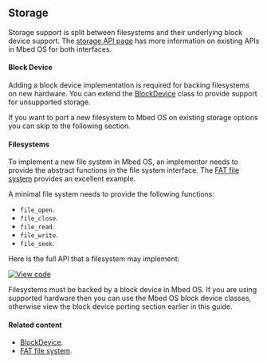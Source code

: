 <h2 id="contributing-storage">Storage</h2>

Storage support is split between filesystems and their underlying block device support. The <a href="/docs/v5.6/reference/storage-overview.html" target="_blank">storage API page</a> has more information on existing APIs in Mbed OS for both interfaces.

#### Block Device

Adding a block device implementation is required for backing filesystems on new hardware. You can extend the <a href="https://os.mbed.com/docs/v5.6/mbed-os-api-doxy/class_heap_block_device.html" target="_blank">BlockDevice</a> class to provide support for unsupported storage. 

If you want to port a new filesystem to Mbed OS on existing storage options you can skip to the following section.

#### Filesystems

To implement a new file system in Mbed OS, an implementor needs to provide the abstract functions in the file system interface. The <a href="https://os.mbed.com/docs/v5.6/mbed-os-api-doxy/class_f_a_t_file_system.html" target="_blank">FAT file system</a> provides an excellent example.

A minimal file system needs to provide the following functions:

- `file_open`.
- `file_close`.
- `file_read`.
- `file_write`.
- `file_seek`.

Here is the full API that a filesystem may implement:

[![View code](https://www.mbed.com/embed/?type=library)](https://github.com/ARMmbed/mbed-os/blob/master/features/filesystem/FileSystem.h#L205)

Filesystems must be backed by a block device in Mbed OS. If you are using supported hardware then you can use the Mbed OS block device classes, otherwise view the block device porting section earlier in this guide.

#### Related content

- <a href="https://os.mbed.com/docs/v5.6/mbed-os-api-doxy/class_heap_block_device.html" target="_blank">BlockDevice</a>.
- <a href="https://os.mbed.com/docs/v5.6/mbed-os-api-doxy/class_f_a_t_file_system.html" target="_blank">FAT file system</a>.
